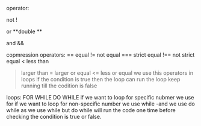  operator:

not !

or **double	**

and &&


copmression operators:
== equal
!= not equal
=== strict equal
!== not strict equal
< less than
> larger than
>= larger or equal
<= less or equal
we use this operators in loops if the condition is true then the loop can run
the loop keep running till the codition is false

loops:
FOR
WHILE
DO WHILE
if we want to loop for specific nubmer we use for
if we want to loop for non-specific number we use while -and we use do while as we use while but do while will run the code one time before checking the condition is true or false.
